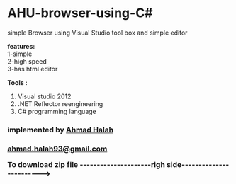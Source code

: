 # AHU-browser-using-C#

simple Browser using Visual Studio tool box and simple editor <br>

<b>features:</b><br />
1-simple<br />
2-high speed</br>
3-has html editor</br>

<b>Tools : </b>
<ol>
<li>Visual studio 2012</li>
<li> .NET Reflector reengineering </li>
<li>C# programming language</li>
</ol>

<h3>implemented by <a href="">Ahmad Halah</a><h3>
<a href="ahmad.halah93@gmail.com">ahmad.halah93@gmail.com</a>

To download zip file ---------------------righ side------------------------>
